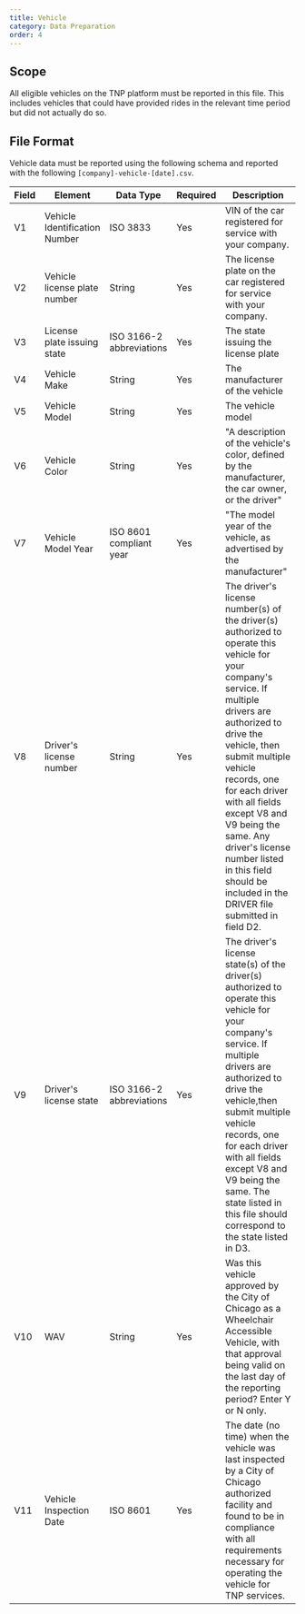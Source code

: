 ```yaml
---
title: Vehicle
category: Data Preparation
order: 4
---
```


## Scope

All eligible vehicles on the TNP platform must be reported in this file. This includes vehicles that could have provided rides in the relevant time period but did not actually do so.

## File Format

Vehicle data must be reported using the following schema and reported with the following `[company]-vehicle-[date].csv`.

| Field | Element                       | Data Type                | Required | Description                                                                                                                                                                                                                                                                                                                                                                                        | 
|-------|-------------------------------|--------------------------|----------|----------------------------------------------------------------------------------------------------------------------------------------------------------------------------------------------------------------------------------------------------------------------------------------------------------------------------------------------------------------------------------------------------| 
| V1    | Vehicle Identification Number | ISO 3833                 | Yes      | VIN of the car registered for service with your company.                                                                                                                                                                                                                                                                                                                                           | 
| V2    | Vehicle license plate number  | String                   | Yes      | The license plate on the car registered for service with your company.                                                                                                                                                                                                                                                                                                                             | 
| V3    | License plate issuing state   | ISO 3166-2 abbreviations | Yes      | The state issuing the license plate                                                                                                                                                                                                                                                                                                                                                                | 
| V4    | Vehicle Make                  | String                   | Yes      | The manufacturer of the vehicle                                                                                                                                                                                                                                                                                                                                                                    | 
| V5    | Vehicle Model                 | String                   | Yes      | The vehicle model                                                                                                                                                                                                                                                                                                                                                                                  | 
| V6    | Vehicle Color                 | String                   | Yes      | "A description of the vehicle's color, defined by the manufacturer, the car owner, or the driver"                                                                                                                                                                                                                                                                                                  | 
| V7    | Vehicle Model Year            | ISO 8601 compliant year  | Yes      | "The model year of the vehicle, as advertised by the manufacturer"                                                                                                                                                                                                                                                                                                                                 | 
| V8    | Driver's license number       | String                   | Yes      | The driver's license number(s) of the driver(s) authorized to operate this vehicle for your company's service. If multiple drivers are authorized to drive the vehicle, then submit multiple vehicle records, one for each driver with all fields except V8 and V9 being the same. Any driver's license number listed in this field should be included in the DRIVER file submitted in field D2. | 
| V9    | Driver's license state        | ISO 3166-2 abbreviations | Yes      | The driver's license state(s) of the driver(s) authorized to operate this vehicle for your company's service. If multiple drivers are authorized to drive the vehicle,then submit multiple vehicle records, one for each driver with all fields except V8 and V9 being the same. The state listed in this file should correspond to the state listed in D3.                                      | 
| V10   | WAV                           | String                   | Yes      | Was this vehicle approved by the City of Chicago as a Wheelchair Accessible Vehicle, with that approval being valid on the last day of the reporting period? Enter Y or N only.                                                                                                                                                                                                                  | 
| V11   | Vehicle Inspection Date       | ISO 8601                 | Yes      | The date (no time) when the vehicle was last inspected by a City of Chicago authorized facility and found to be in compliance with all requirements necessary for operating the vehicle for TNP services.                                                                                                                                                                                          | 
